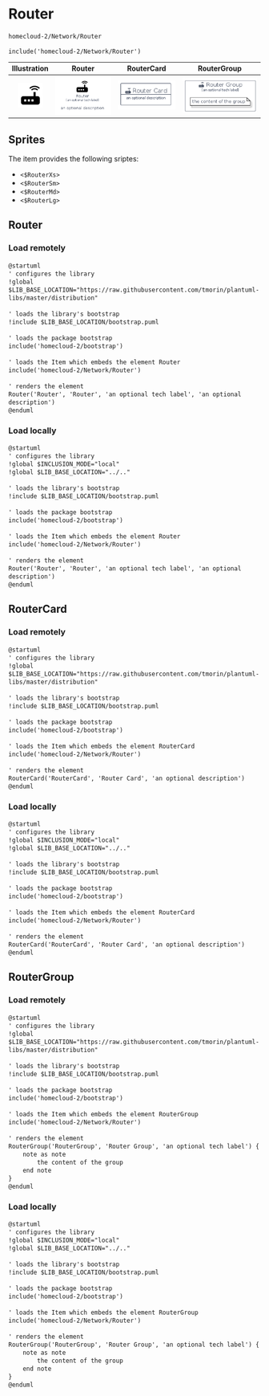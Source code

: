 # Router


```text
homecloud-2/Network/Router
```

```text
include('homecloud-2/Network/Router')
```



| Illustration | Router | RouterCard | RouterGroup |
| :---: | :---: | :---: | :---: |
| ![illustration for Illustration](../../homecloud-2/Network/Router.png) | ![illustration for Router](../../homecloud-2/Network/Router.Local.png) | ![illustration for RouterCard](../../homecloud-2/Network/RouterCard.Local.png) | ![illustration for RouterGroup](../../homecloud-2/Network/RouterGroup.Local.png) |



## Sprites
The item provides the following sriptes:

- `<$RouterXs>`
- `<$RouterSm>`
- `<$RouterMd>`
- `<$RouterLg>`





## Router

### Load remotely
```plantuml
@startuml
' configures the library
!global $LIB_BASE_LOCATION="https://raw.githubusercontent.com/tmorin/plantuml-libs/master/distribution"

' loads the library's bootstrap
!include $LIB_BASE_LOCATION/bootstrap.puml

' loads the package bootstrap
include('homecloud-2/bootstrap')

' loads the Item which embeds the element Router
include('homecloud-2/Network/Router')

' renders the element
Router('Router', 'Router', 'an optional tech label', 'an optional description')
@enduml
```

### Load locally
```plantuml
@startuml
' configures the library
!global $INCLUSION_MODE="local"
!global $LIB_BASE_LOCATION="../.."

' loads the library's bootstrap
!include $LIB_BASE_LOCATION/bootstrap.puml

' loads the package bootstrap
include('homecloud-2/bootstrap')

' loads the Item which embeds the element Router
include('homecloud-2/Network/Router')

' renders the element
Router('Router', 'Router', 'an optional tech label', 'an optional description')
@enduml
```

## RouterCard

### Load remotely
```plantuml
@startuml
' configures the library
!global $LIB_BASE_LOCATION="https://raw.githubusercontent.com/tmorin/plantuml-libs/master/distribution"

' loads the library's bootstrap
!include $LIB_BASE_LOCATION/bootstrap.puml

' loads the package bootstrap
include('homecloud-2/bootstrap')

' loads the Item which embeds the element RouterCard
include('homecloud-2/Network/Router')

' renders the element
RouterCard('RouterCard', 'Router Card', 'an optional description')
@enduml
```

### Load locally
```plantuml
@startuml
' configures the library
!global $INCLUSION_MODE="local"
!global $LIB_BASE_LOCATION="../.."

' loads the library's bootstrap
!include $LIB_BASE_LOCATION/bootstrap.puml

' loads the package bootstrap
include('homecloud-2/bootstrap')

' loads the Item which embeds the element RouterCard
include('homecloud-2/Network/Router')

' renders the element
RouterCard('RouterCard', 'Router Card', 'an optional description')
@enduml
```

## RouterGroup

### Load remotely
```plantuml
@startuml
' configures the library
!global $LIB_BASE_LOCATION="https://raw.githubusercontent.com/tmorin/plantuml-libs/master/distribution"

' loads the library's bootstrap
!include $LIB_BASE_LOCATION/bootstrap.puml

' loads the package bootstrap
include('homecloud-2/bootstrap')

' loads the Item which embeds the element RouterGroup
include('homecloud-2/Network/Router')

' renders the element
RouterGroup('RouterGroup', 'Router Group', 'an optional tech label') {
    note as note
        the content of the group
    end note
}
@enduml
```

### Load locally
```plantuml
@startuml
' configures the library
!global $INCLUSION_MODE="local"
!global $LIB_BASE_LOCATION="../.."

' loads the library's bootstrap
!include $LIB_BASE_LOCATION/bootstrap.puml

' loads the package bootstrap
include('homecloud-2/bootstrap')

' loads the Item which embeds the element RouterGroup
include('homecloud-2/Network/Router')

' renders the element
RouterGroup('RouterGroup', 'Router Group', 'an optional tech label') {
    note as note
        the content of the group
    end note
}
@enduml
```

